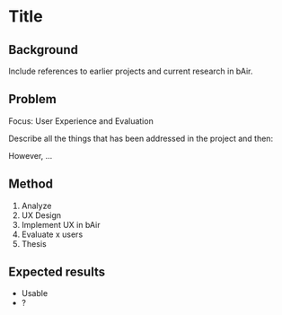 # Title

## Background

Include references to earlier projects and current research in bAir.

## Problem

Focus: User Experience and Evaluation

Describe all the things that has been addressed in the project and then:

However, ...

## Method

1. Analyze
2. UX Design
3. Implement UX in bAir
4. Evaluate x users
5. Thesis

## Expected results

- Usable
- ?
